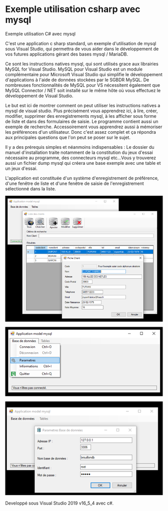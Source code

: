 # Exemple utilisation csharp avec mysql
 Exemple utilisation C# avec mysql
 
 C'est une application c sharp standard, un exemple d'utilisation de mysql sous Visual Studio, qui permettra de vous aider dans le développement de vos futures applications gérant des bases mysql / MariaDB.

Ce sont les instructions natives mysql, qui sont utilisés grace aux librairies MySQL for Visual Studio.
MySQL pour Visual Studio est un module complémentaire pour Microsoft Visual Studio qui simplifie le développement d'applications à l'aide de données stockées par le SGBDR MySQL. De nombreuses fonctionnalités de MySQL pour VS nécessitent également que MySQL Connector / NET soit installé sur le même hôte où vous effectuez le développement de Visual Studio.

Le but est ici de montrer comment on peut utiliser les instructions natives a mysql de visual studio. Plus précisément vous apprendrez ici, à lire, créer, modifier, supprimer des enregistrements mysql, à les afficher sous forme de liste et dans des formulaires de saisie. Le programme contient aussi un exemple de recherche. Accessoirement vous apprendrez aussi à mémoriser les préférences d'un utilisateur. Donc c'est assez complet et ça répondra aux principales questions que l'on peut se poser sur le sujet.


Il y a des prérequis simples et néanmoins indispensables :
Le dossier du manuel d'installation traite notamment de la constitution du jeux d'essai nécessaire au programme, des connecteurs mysql etc...Vous y trouverez aussi un fichier dump mysql qui créera une base exemple avec une table et un jeux d'essai.

L'application est constituée d'un système d'enregistrement de préférence, d'une fenêtre de liste et d'une fenêtre de saisie de l'enregistrement sélectionné dans la liste.


<p align="center">
  <img src="https://github.com/Fab2bprog/Exemple-utilisation-csharp-avec-mysql/blob/master/images/3134.png" width="650" title="Exemple chsarp screenshot 1">
 </p>
 
 <p align="center">
  <img src="https://github.com/Fab2bprog/Exemple-utilisation-csharp-avec-mysql/blob/master/images/3138.png" width="650" title="Exemple chsarp screenshot 1">
 </p>

<p align="center">
  <img src="https://github.com/Fab2bprog/Exemple-utilisation-csharp-avec-mysql/blob/master/images/3142.png" width="650" title="Exemple chsarp screenshot 1">
 </p>

Developpé sous Visual Studio 2019 v16_5_4 avec c#.

